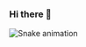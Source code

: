 ### Hi there 👋


  ![Snake animation](https://github.com/giovaniocan/giovaniocan/blob/output/github-contribution-grid-snake.svg)
